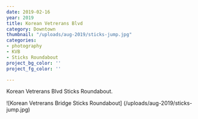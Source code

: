 ```yaml
---
date: 2019-02-16
year: 2019
title: Korean Vetrerans Blvd
category: Downtown
thumbnail: "/uploads/aug-2019/sticks-jump.jpg"
categories:
- photography
- KVB
- Sticks Roundabout
project_bg_color: ''
project_fg_color: ''

---
```


Korean Vetrerans Blvd Sticks Roundabout.

![Korean Vetrerans Bridge Sticks Roundabout] (/uploads/aug-2019/sticks-jump.jpg)